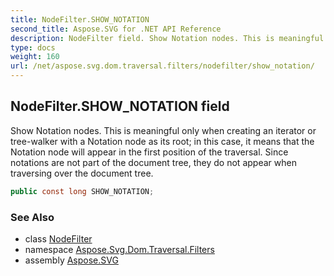 ```yaml
---
title: NodeFilter.SHOW_NOTATION
second_title: Aspose.SVG for .NET API Reference
description: NodeFilter field. Show Notation nodes. This is meaningful only when creating an iterator or tree-walker with a Notation node as its root in this case it means that the Notation node will appear in the first position of the traversal. Since notations are not part of the document tree they do not appear when traversing over the document tree
type: docs
weight: 160
url: /net/aspose.svg.dom.traversal.filters/nodefilter/show_notation/
---
```

## NodeFilter.SHOW_NOTATION field

Show Notation nodes. This is meaningful only when creating an iterator or tree-walker with a Notation node as its root; in this case, it means that the Notation node will appear in the first position of the traversal. Since notations are not part of the document tree, they do not appear when traversing over the document tree.

```csharp
public const long SHOW_NOTATION;
```

### See Also

* class [NodeFilter](../)
* namespace [Aspose.Svg.Dom.Traversal.Filters](../../nodefilter/)
* assembly [Aspose.SVG](../../../)
